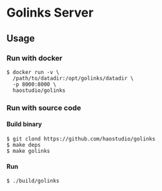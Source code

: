 # Golinks Server

## Usage

### Run with docker

```
$ docker run -v \
  /path/to/datadir:/opt/golinks/datadir \
  -p 8000:8000 \
  haostudio/golinks
```

### Run with source code

#### Build binary

```
$ git clond https://github.com/haostudio/golinks
$ make deps
$ make golinks
```

#### Run

```
$ ./build/golinks
```

